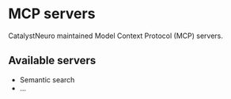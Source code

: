 # MCP servers

CatalystNeuro maintained Model Context Protocol (MCP) servers.

## Available servers

- Semantic search
- ...